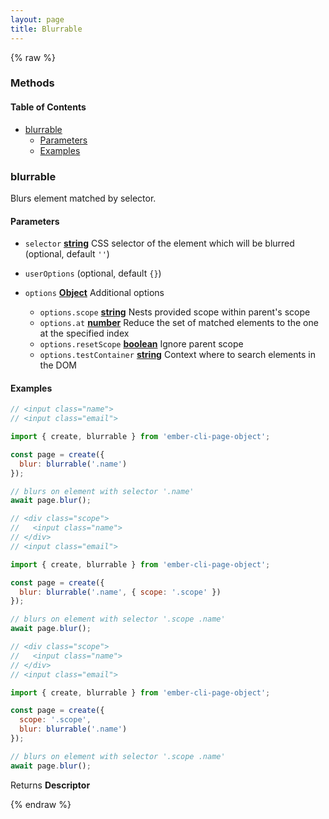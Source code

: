 ```yaml
---
layout: page
title: Blurrable
---
```


{% raw %}
### Methods


<!-- Generated by documentation.js. Update this documentation by updating the source code. -->

#### Table of Contents

*   [blurrable][1]
    *   [Parameters][2]
    *   [Examples][3]

### blurrable

Blurs element matched by selector.

#### Parameters

*   `selector` **[string][4]** CSS selector of the element which will be blurred (optional, default `''`)
*   `userOptions`   (optional, default `{}`)
*   `options` **[Object][5]** Additional options

    *   `options.scope` **[string][4]** Nests provided scope within parent's scope
    *   `options.at` **[number][6]** Reduce the set of matched elements to the one at the specified index
    *   `options.resetScope` **[boolean][7]** Ignore parent scope
    *   `options.testContainer` **[string][4]** Context where to search elements in the DOM

#### Examples

```javascript
// <input class="name">
// <input class="email">

import { create, blurrable } from 'ember-cli-page-object';

const page = create({
  blur: blurrable('.name')
});

// blurs on element with selector '.name'
await page.blur();
```

```javascript
// <div class="scope">
//   <input class="name">
// </div>
// <input class="email">

import { create, blurrable } from 'ember-cli-page-object';

const page = create({
  blur: blurrable('.name', { scope: '.scope' })
});

// blurs on element with selector '.scope .name'
await page.blur();
```

```javascript
// <div class="scope">
//   <input class="name">
// </div>
// <input class="email">

import { create, blurrable } from 'ember-cli-page-object';

const page = create({
  scope: '.scope',
  blur: blurrable('.name')
});

// blurs on element with selector '.scope .name'
await page.blur();
```

Returns **Descriptor**&#x20;

[1]: #blurrable

[2]: #parameters

[3]: #examples

[4]: https://developer.mozilla.org/docs/Web/JavaScript/Reference/Global_Objects/String

[5]: https://developer.mozilla.org/docs/Web/JavaScript/Reference/Global_Objects/Object

[6]: https://developer.mozilla.org/docs/Web/JavaScript/Reference/Global_Objects/Number

[7]: https://developer.mozilla.org/docs/Web/JavaScript/Reference/Global_Objects/Boolean
{% endraw %}